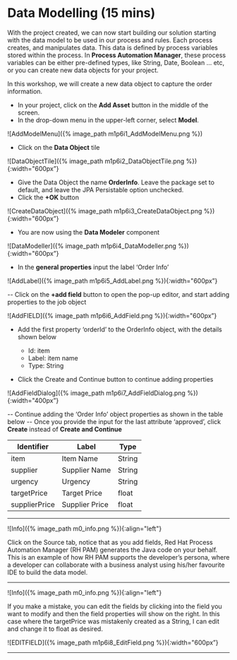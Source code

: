#  Data Modelling (15 mins)

With the project created, we can now start building our solution starting with the data model to be used in our process and rules. Each process creates, and manipulates data. This data is defined by process variables stored within the process. In **Process Automation Manager**, these process variables can be either pre-defined types, like String, Date, Boolean … etc, or you can create new data objects for your project. 

In this workshop, we will create a new data object to capture the order information.

- In your project, click on the **Add Asset** button in the middle of the screen.
- In the drop-down menu in the upper-left corner, select **Model**. 

![AddModelMenu]({% image_path m1p6i1_AddModelMenu.png %})

- Click on the **Data Object** tile

![DataObjectTile]({% image_path m1p6i2_DataObjectTile.png %}){:width="600px”}

- Give the Data Object the name **OrderInfo**. Leave the package set to default, and leave the JPA Persistable option unchecked.
- Click the **+OK** button

![CreateDataObject]({% image_path m1p6i3_CreateDataObject.png %}){:width="600px”}

- You are now using the **Data Modeler** component 

![DataModeller]({% image_path m1p6i4_DataModeller.png %}){:width="600px”}

- In the **general properties** input the label ‘Order Info’ 

![AddLabel]({% image_path m1p6i5_AddLabel.png %}){:width="600px”}

-- Click on the **+add field** button to open the pop-up editor, and start adding properties to the job object

![AddFIELD]({% image_path m1p6i6_AddField.png %}){:width="600px”}

- Add the first property ‘orderId’ to the OrderInfo object, with the details shown below
  - Id: item
  - Label: item name
  - Type: String
  
- Click the Create and Continue button to continue adding properties

![AddFieldDialog]({% image_path m1p6i7_AddFieldDialog.png %}){:width="400px”}

-- Continue adding the ‘Order Info’ object properties as shown in the table below
-- Once you provide the input for the last attribute ‘approved’, click **Create** instead of **Create and Continue**

|  Identifier   |    Label       |      Type     |
| ------------- | -------------- | ------------- |
|    item       |  Item Name     |     String    |
|   supplier    | Supplier Name  |     String    |
|   urgency     |    Urgency     |     String    |
| targetPrice   | Target Price   |     float     |
| supplierPrice | Supplier Price |     float     |


---
![Info]({% image_path m0_info.png %}){:align="left"} 

Click on the Source tab, notice that as you add fields, Red Hat Process Automation Manager (RH PAM) generates the Java code on your behalf. This is an example of how RH PAM supports the developer’s persona, where a developer can collaborate with a business analyst using his/her favourite IDE to build the data model. 

---
![Info]({% image_path m0_info.png %}){:align="left"} 

If you make a mistake, you can edit the fields by clicking into the field you want to modify and then the field properties will show on the right. In this case where the targetPrice was mistakenly created as a String, I can edit and change it to float as desired. 


![EDITFIELD]({% image_path m1p6i8_EditField.png %}){:width="600px”}

---


